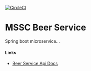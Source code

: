 [![CircleCI](https://circleci.com/gh/gihubme/mssc-beer-service/tree/main.svg?style=svg)](https://circleci.com/gh/gihubme/mssc-beer-service/tree/main)

# MSSC Beer Service

Spring boot microservice...

#### Links

- [Beer Service Api Docs](https://sfg-beer-works.github.io/brewery-api/#tag/Beer-Service)

